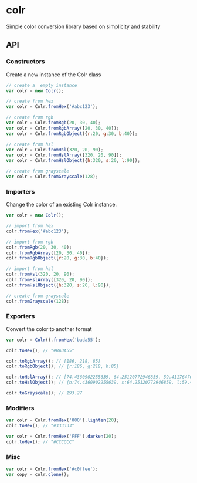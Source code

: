 colr
====

Simple color conversion library based on simplicity and stability

## API

### Constructors

Create a new instance of the Colr class

```javascript
// create a  empty instance
var colr = new Colr();

// create from hex
var colr = Colr.fromHex('#abc123');

// create from rgb
var colr = Colr.fromRgb(20, 30, 40);
var colr = Colr.fromRgbArray([20, 30, 40]);
var colr = Colr.fromRgbObject({r:20, g:30, b:40});

// create from hsl
var colr = Colr.fromHsl(320, 20, 90);
var colr = Colr.fromHslArray([320, 20, 90]);
var colr = Colr.fromHslObject({h:320, s:20, l:90});

// create from grayscale
var colr = Colr.fromGrayscale(128);
```

### Importers

Change the color of an existing Colr instance.

```javascript
var colr = new Colr();

// import from hex
colr.fromHex('#abc123');

// import from rgb
colr.fromRgb(20, 30, 40);
colr.fromRgbArray([20, 30, 40]);
colr.fromRgbObject({r:20, g:30, b:40});

// import from hsl
colr.fromHsl(320, 20, 90);
colr.fromHslArray([320, 20, 90]);
colr.fromHslObject({h:320, s:20, l:90});

// create from grayscale
colr.fromGrayscale(128);
```

### Exporters

Convert the color to another format

```javascript
var colr = Colr().fromHex('bada55');

colr.toHex(); // "#BADA55"

colr.toRgbArray(); // [186, 218, 85]
colr.toRgbObject(); // {r:186, g:218, b:85}

colr.toHslArray(); // [74.4360902255639, 64.25120772946859, 59.411764705882355]
colr.toHslObject(); // {h:74.4360902255639, s:64.25120772946859, l:59.411764705882355}

colr.toGrayscale(); // 193.27
```

### Modifiers

```javascript
var colr = Colr.fromHex('000').lighten(20);
colr.toHex(); // "#333333"

var colr = Colr.fromHex('FFF').darken(20);
colr.toHex(); // "#CCCCCC"
```

### Misc

```javascript
var colr = Colr.fromHex('#c0ffee');
var copy = colr.clone();
```
